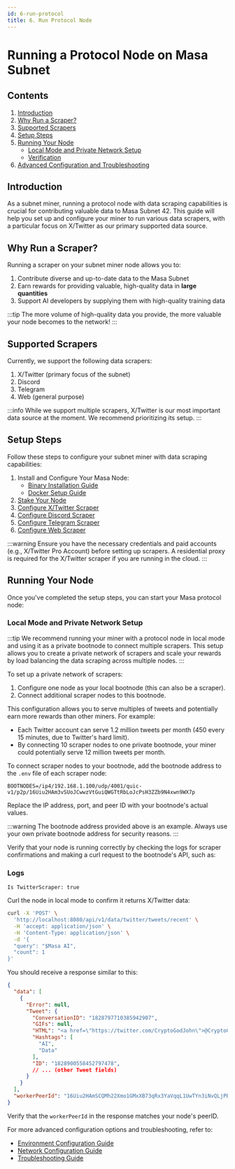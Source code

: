 ```yaml
---
id: 6-run-protocol
title: 6. Run Protocol Node
---
```


# Running a Protocol Node on Masa Subnet

## Contents

1. [Introduction](#introduction)
2. [Why Run a Scraper?](#why-run-a-scraper)
3. [Supported Scrapers](#supported-scrapers)
4. [Setup Steps](#setup-steps)
5. [Running Your Node](#running-your-node)
   - [Local Mode and Private Network Setup](#local-mode-and-private-network-setup)
   - [Verification](#verification)
6. [Advanced Configuration and Troubleshooting](#advanced-configuration-and-troubleshooting)

## Introduction

As a subnet miner, running a protocol node with data scraping capabilities is crucial for contributing valuable data to Masa Subnet 42. This guide will help you set up and configure your miner to run various data scrapers, with a particular focus on X/Twitter as our primary supported data source.

## Why Run a Scraper?

Running a scraper on your subnet miner node allows you to:

1. Contribute diverse and up-to-date data to the Masa Subnet
2. Earn rewards for providing valuable, high-quality data in **large quantities**
3. Support AI developers by supplying them with high-quality training data

:::tip
The more volume of high-quality data you provide, the more valuable your node becomes to the network!
:::

## Supported Scrapers

Currently, we support the following data scrapers:

1. X/Twitter (primary focus of the subnet)
2. Discord
3. Telegram
4. Web (general purpose)

:::info
While we support multiple scrapers, X/Twitter is our most important data source at the moment. We recommend prioritizing its setup.
:::

## Setup Steps

Follow these steps to configure your subnet miner with data scraping capabilities:

1. Install and Configure Your Masa Node:
   - [Binary Installation Guide](/docs/masa-protocol/protocol-binary-installation.md)
   - [Docker Setup Guide](/docs/masa-protocol/protocol-docker-setup.md)
2. [Stake Your Node](/docs/masa-protocol/protocol-staking-guide.md)
3. [Configure X/Twitter Scraper](/docs/masa-protocol/protocol-twitter-scraper-config.md)
4. [Configure Discord Scraper](/docs/masa-protocol/protocol-discord-scraper-config.md)
5. [Configure Telegram Scraper](/docs/masa-protocol/protocol-telegram-scraper-setup.md)
6. [Configure Web Scraper](/docs/masa-protocol/protocol-web-scraper-config.md)

:::warning
Ensure you have the necessary credentials and paid accounts (e.g., X/Twitter Pro Account) before setting up scrapers. A residential proxy is required for the X/Twitter scraper if you are running in the cloud.
:::

## Running Your Node

Once you've completed the setup steps, you can start your Masa protocol node:

### Local Mode and Private Network Setup

:::tip
We recommend running your miner with a protocol node in local mode and using it as a private bootnode to connect multiple scrapers. This setup allows you to create a private network of scrapers and scale your rewards by load balancing the data scraping across multiple nodes.
:::

To set up a private network of scrapers:

1. Configure one node as your local bootnode (this can also be a scraper).
2. Connect additional scraper nodes to this bootnode.

This configuration allows you to serve multiples of tweets and potentially earn more rewards than other miners. For example:

- Each Twitter account can serve 1.2 million tweets per month (450 every 15 minutes, due to Twitter's hard limit).
- By connecting 10 scraper nodes to one private bootnode, your miner could potentially serve 12 million tweets per month.

To connect scraper nodes to your bootnode, add the bootnode address to the `.env` file of each scraper node:

```
BOOTNODES=/ip4/192.168.1.100/udp/4001/quic-v1/p2p/16Uiu2HAm3vSUoJCwwzVtGuiQWGTtRbLoJcPsH3ZZb9N4xwn9WX7p
```

Replace the IP address, port, and peer ID with your bootnode's actual values.

:::warning
The bootnode address provided above is an example. Always use your own private bootnode address for security reasons.
:::

Verify that your node is running correctly by checking the logs for scraper confirmations and making a curl request to the bootnode's API, such as:

### Logs
```
Is TwitterScraper: true
```

Curl the node in local mode to confirm it returns X/Twitter data:
```bash
curl -X 'POST' \
  'http://localhost:8080/api/v1/data/twitter/tweets/recent' \
  -H 'accept: application/json' \
  -H 'Content-Type: application/json' \
  -d '{
  "query": "$Masa AI",
  "count": 1
}'
```

You should receive a response similar to this:

```json
{
  "data": [
    {
      "Error": null,
      "Tweet": {
        "ConversationID": "1828797710385942907",
        "GIFs": null,
        "HTML": "<a href=\"https://twitter.com/CryptoGodJohn\">@CryptoGodJohn</a> $MASA the leading token for <a href=\"https://twitter.com/hashtag/AI\">#AI</a> and <a href=\"https://twitter.com/hashtag/Data\">#Data</a> <br><a href=\"https://twitter.com/getmasafi\">@getmasafi</a>",
        "Hashtags": [
          "AI",
          "Data"
        ],
        "ID": "1828900558452797478",
        // ... (other Tweet fields)
      }
    }
  ],
  "workerPeerId": "16Uiu2HAmSCQMh22Xmo1GMxXB73qRx3YaVqqL1UwTYn3iNvQLjPB5"
}
```

Verify that the `workerPeerId` in the response matches your node's peerID.

For more advanced configuration options and troubleshooting, refer to:
- [Environment Configuration Guide](../masa-protocol/environment-configuration.md)
- [Network Configuration Guide](../masa-protocol/network-configuration.md)
- [Troubleshooting Guide](../masa-protocol/troubleshooting.md)
